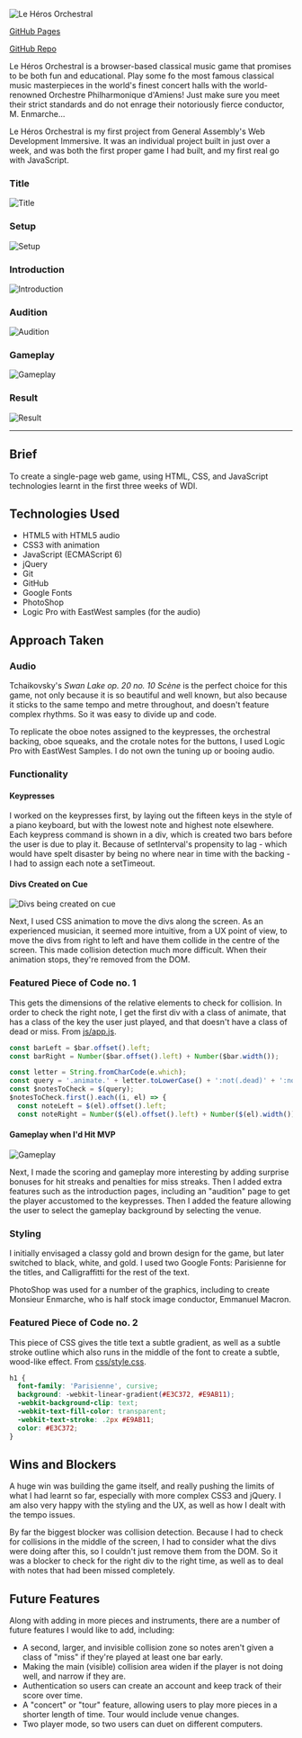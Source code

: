 ![Le Héros Orchestral](le-heros-orchestral.png)

[GitHub Pages](https://platypotomus.github.io/wdi-project1-orchestra-hero/)

[GitHub Repo](https://github.com/platypotomus/wdi-project1-orchestra-hero)

Le Héros Orchestral is a browser-based classical music game that promises to be both fun and educational. Play some fo the most famous classical music masterpieces in the world's finest concert halls with the world-renowned Orchestre Philharmonique d'Amiens! Just make sure you meet their strict standards and do not enrage their notoriously fierce conductor, M. Enmarche...

Le Héros Orchestral is my first project from General Assembly's Web Development Immersive. It was an individual project built in just over a week, and was both the first proper game I had built, and my first real go with JavaScript.

### Title
![Title](screenshots/welcome-final.png)

### Setup
![Setup](screenshots/setup-final.png)

### Introduction
![Introduction](screenshots/intro-final.png)

### Audition
![Audition](screenshots/audition-final.png)

### Gameplay
![Gameplay](screenshots/gameplay-final.png)

### Result
![Result](screenshots/result-final.png)

---
## Brief
To create a single-page web game, using HTML, CSS, and JavaScript technologies learnt in the first three weeks of WDI.

## Technologies Used
* HTML5 with HTML5 audio
* CSS3 with animation
* JavaScript (ECMAScript 6)
* jQuery
* Git
* GitHub
* Google Fonts
* PhotoShop
* Logic Pro with EastWest samples (for the audio)


## Approach Taken

### Audio
Tchaikovsky's *Swan Lake op. 20 no. 10 Scène* is the perfect choice for this game, not only because it is so beautiful and well known, but also because it sticks to the same tempo and metre throughout, and doesn't feature complex rhythms. So it was easy to divide up and code.

To replicate the oboe notes assigned to the keypresses, the orchestral backing, oboe squeaks, and the crotale notes for the buttons, I used Logic Pro with EastWest Samples. I do not own the tuning up or booing audio.

### Functionality

#### Keypresses
I worked on the keypresses first, by laying out the fifteen keys in the style of a piano keyboard, but with the lowest note and highest note elsewhere. Each keypress command is shown in a div, which is created two bars before the user is due to play it. Because of setInterval's propensity to lag - which would have spelt disaster by being no where near in time with the backing - I had to assign each note a setTimeout.

#### Divs Created on Cue
![Divs being created on cue](screenshots/basic-divs.png)

Next, I used CSS animation to move the divs along the screen. As an experienced musician, it seemed more intuitive, from a UX point of view, to move the divs from right to left and have them collide in the centre of the screen. This made collision detection much more difficult. When their animation stops, they're removed from the DOM.

### Featured Piece of Code no. 1
This gets the dimensions of the relative elements to check for collision. In order to check the right note, I get the first div with a class of animate, that has a class of the key the user just played, and that doesn't have a class of dead or miss. From [js/app.js](https://github.com/platypotomus/wdi-project1-orchestra-hero/blob/master/js/app.js).

```javascript
const barLeft = $bar.offset().left;
const barRight = Number($bar.offset().left) + Number($bar.width());

const letter = String.fromCharCode(e.which);
const query = '.animate.' + letter.toLowerCase() + ':not(.dead)' + ':not(.miss)';
const $notesToCheck = $(query);
$notesToCheck.first().each((i, el) => {
  const noteLeft = $(el).offset().left;
  const noteRight = Number($(el).offset().left) + Number($(el).width());
```

#### Gameplay when I'd Hit MVP
![Gameplay](screenshots/mvp-gameplay.png)

Next, I made the scoring and gameplay more interesting by adding surprise bonuses for hit streaks and penalties for miss streaks. Then I added extra features such as the introduction pages, including an "audition" page to get the player accustomed to the keypresses. Then I added the feature allowing the user to select the gameplay background by selecting the venue.

### Styling
I initially envisaged a classy gold and brown design for the game, but later switched to black, white, and gold. I used two Google Fonts: Parisienne for the titles, and Calligraffitti for the rest of the text.

PhotoShop was used for a number of the graphics, including to create Monsieur Enmarche, who is half stock image conductor, Emmanuel Macron.

### Featured Piece of Code no. 2
This piece of CSS gives the title text a subtle gradient, as well as a subtle stroke outline which also runs in the middle of the font to create a subtle, wood-like effect. From [css/style.css](https://github.com/platypotomus/wdi-project1-orchestra-hero/blob/master/css/style.css).

```css
h1 {
  font-family: 'Parisienne', cursive;
  background: -webkit-linear-gradient(#E3C372, #E9AB11);
  -webkit-background-clip: text;
  -webkit-text-fill-color: transparent;
  -webkit-text-stroke: .2px #E9AB11;
  color: #E3C372;
}
```


## Wins and Blockers
A huge win was building the game itself, and really pushing the limits of what I had learnt so far, especially with more complex CSS3 and jQuery. I am also very happy with the styling and the UX, as well as how I dealt with the tempo issues.

By far the biggest blocker was collision detection. Because I had to check for collisions in the middle of the screen, I had to consider what the divs were doing after this, so I couldn't just remove them from the DOM. So it was a blocker to check for the right div to the right time, as well as to deal with notes that had been missed completely.


## Future Features
Along with adding in more pieces and instruments, there are a number of future features I would like to add, including:
* A second, larger, and invisible collision zone so notes aren't given a class of "miss" if they're played at least one bar early.
* Making the main (visible) collision area widen if the player is not doing well, and narrow if they are.
* Authentication so users can create an account and keep track of their score over time.
* A "concert" or "tour" feature, allowing users to play more pieces in a shorter length of time. Tour would include venue changes.
* Two player mode, so two users can duet on different computers.
